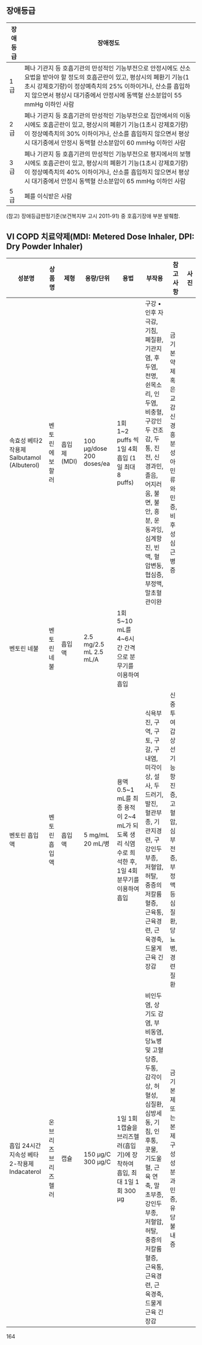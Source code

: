 ## 장애등급

| 장애등급 | 장애정도 |
|---|---|
| 1급 | 폐나 기관지 등 호흡기관의 만성적인 기능부전으로 안정시에도 산소요법을 받아야 할 정도의 호흡곤란이 있고, 평상시의 폐환기 기능(1초시 강제호기량)이 정상예측치의 25% 이하이거나, 산소를 흡입하지 않으면서 평상시 대기중에서 안정시에 동맥혈 산소분압이 55 mmHg 이하인 사람 |
| 2급 | 폐나 기관지 등 호흡기관의 만성적인 기능부전으로 집안에서의 이동시에도 호흡곤란이 있고, 평상시의 폐환기 기능(1초시 강제호기량)이 정상예측치의 30% 이하이거나, 산소를 흡입하지 않으면서 평상시 대기중에서 안정시 동맥혈 산소분압이 60 mmHg 이하인 사람 |
| 3급 | 폐나 기관지 등 호흡기관의 만성적인 기능부전으로 평지에서의 보행시에도 호흡곤란이 있고, 평상시의 폐환기 기능(1초시 강제호기량)이 정상예측치의 40% 이하이거나, 산소를 흡입하지 않으면서 평상시 대기중에서 안정시 동맥혈 산소분압이 65 mmHg 이하인 사람 |
| 5급 | 폐를 이식받은 사람 |

(참고) 장애등급판정기준(보건복지부 고시 2011-91) 중 호흡기장애 부분 발췌함.

## VI COPD 치료약제(MDI: Metered Dose Inhaler, DPI: Dry Powder Inhaler)

| 성분명 | 상품명 | 제형 | 용량/단위 | 용법 | 부작용 | 참고사항 | 사진 |
|---|---|---|---|---|---|---|---|
| 속효성 베타2 작용제 Salbutamol (Albuterol) | 벤토린 에보할러 | 흡입제 (MDI) | 100 μg/dose 200 doses/ea | 1회 1~2 puffs 씩 1일 4회 흡입 (1일 최대 8 puffs) | 구강 • 인후 자극감, 기침, 폐질환, 기관지염, 후두염, 천명, 쉰목소리, 인두염, 비충혈, 구강인두 건조감, 두통, 진전, 신경과민, 졸음, 어지러움, 불면, 불안, 흥분, 운동과잉, 심계항진, 빈맥, 혈압변동, 협심증, 부정맥, 말초혈관이완 | 금기 본 약제 혹은 교감신경흥분성 아민류 와 민증, 비후성 심근병증 | |
| 벤토린 네불 | 벤토린 네불 | 흡입액 | 2.5 mg/2.5 mL 2.5 mL/A | 1회 5~10 mL를 4~6시간 간격으로 분무기를 이용하여 흡입 | | | |
| 벤토린 흡입액 | 벤토린 흡입액 | 흡입액 | 5 mg/mL 20 mL/병 | 용액 0.5~1 mL를 최종 용적이 2~4 mL가 되도록 생리 식염수로 희석한 후, 1일 4회 분무기를 이용하여 흡입 | 식욕부진, 구역, 구토, 구갈, 구내염, 미각이상, 설사, 두드러기, 발진, 혈관부종, 기관지경련, 구강인두부종, 저혈압, 허탈, 중증의 저칼륨혈증, 근육통, 근육경련, 근육경축, 드물게 근육 긴장감 | 신중투여 갑상선기능항진증, 고혈압, 심부전증, 부정맥 등 심질환, 당뇨병, 경련질환 | |
| 흡입 24시간 지속성 베타2-작용제 Indacaterol | 온브리즈 브리즈헬러 | 캡슐 | 150 μg/C 300 μg/C | 1일 1회 1캡슐을 브리즈헬러(흡입기)에 장착하여 흡입, 최대 1일 1회 300 μg | 비인두염, 상기도 감염, 부비동염, 당뇨병 및 고혈당증, 두통, 감각이상, 허혈성, 심질환, 심방세동, 기침, 인후통, 콧물, 기도울혈, 근육 연축, 말초부종, 강인두부종, 저혈압, 허탈, 중증의 저칼륨혈증, 근육통, 근육경련, 근육경축, 드물게 근육 긴장감 | 금기 본제 또는 본제 구성성분 과민증, 유당 불내증 | |

<PAGE>164